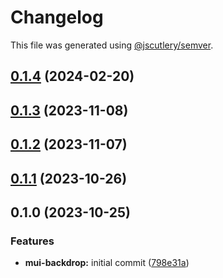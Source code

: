# Changelog

This file was generated using [@jscutlery/semver](https://github.com/jscutlery/semver).

## [0.1.4](https://github.com/Availity/element/compare/@availity/mui-backdrop@0.1.3...@availity/mui-backdrop@0.1.4) (2024-02-20)

## [0.1.3](https://github.com/Availity/element/compare/@availity/mui-backdrop@0.1.2...@availity/mui-backdrop@0.1.3) (2023-11-08)

## [0.1.2](https://github.com/Availity/element/compare/@availity/mui-backdrop@0.1.1...@availity/mui-backdrop@0.1.2) (2023-11-07)

## [0.1.1](https://github.com/Availity/element/compare/@availity/mui-backdrop@0.1.0...@availity/mui-backdrop@0.1.1) (2023-10-26)

## 0.1.0 (2023-10-25)

### Features

- **mui-backdrop:** initial commit ([798e31a](https://github.com/Availity/element/commit/798e31afa312a64f25a5f99a0a8d58467d67fb44))
